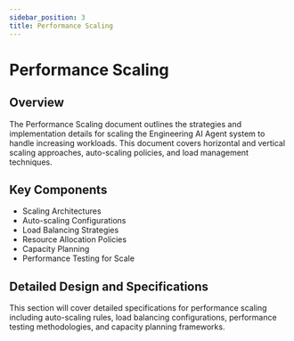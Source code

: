 ```yaml
---
sidebar_position: 3
title: Performance Scaling
---
```


# Performance Scaling

## Overview

The Performance Scaling document outlines the strategies and implementation details for scaling the Engineering AI Agent system to handle increasing workloads. This document covers horizontal and vertical scaling approaches, auto-scaling policies, and load management techniques.

## Key Components

- Scaling Architectures
- Auto-scaling Configurations
- Load Balancing Strategies
- Resource Allocation Policies
- Capacity Planning
- Performance Testing for Scale

## Detailed Design and Specifications

This section will cover detailed specifications for performance scaling including auto-scaling rules, load balancing configurations, performance testing methodologies, and capacity planning frameworks.
